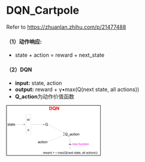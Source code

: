 DQN_Cartpole
==============================
Refer to https://zhuanlan.zhihu.com/p/21477488

#### （1）动作响应:
* state + action = reward + next_state
#### （2）DQN
* **input:** state, action
* **output:** reward + γ•max(Q(next state, all actions))
* **Q_action**为动作价值函数
<div align=left><img width="50%" height="50%" src="https://github.com/Menglinucas/DQN_Cartpole/blob/master/DQN.jpg"/></div>
